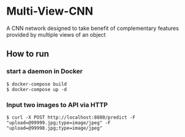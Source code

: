 # Multi-View-CNN
A CNN network designed to take benefit of complementary features provided by multiple views of an object

## How to run

### start a daemon in Docker
```
$ docker-compose build
$ docker-compose up -d
```

### Input two images to API via HTTP
```
$ curl -X POST http://localhost:8080/predict -F "upload=@99999.jpg;type=image/jpeg" -F "upload=@99998.jpg;type=image/jpeg"
```
